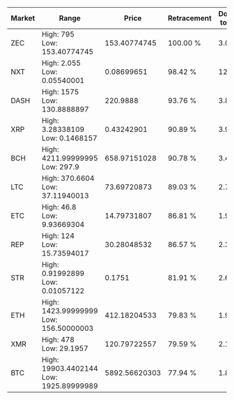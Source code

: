 | Market | Range | Price| Retracement | Doubles to 50% |
| --- | --- | --- | --- | --- |
| ZEC | High: 795<br />Low: 153.40774745 | 153.40774745 | 100.00 % | 3.09 |
| NXT | High: 2.055<br />Low: 0.05540001 | 0.08699651 | 98.42 % | 12.13 |
| DASH | High: 1575<br />Low: 130.8888897 | 220.9888 | 93.76 % | 3.86 |
| XRP | High: 3.28338109<br />Low: 0.1468157 | 0.43242901 | 90.89 % | 3.97 |
| BCH | High: 4211.99999995<br />Low: 297.9 | 658.97151028 | 90.78 % | 3.42 |
| LTC | High: 370.6604<br />Low: 37.11940013 | 73.69720873 | 89.03 % | 2.77 |
| ETC | High: 46.8<br />Low: 9.93669304 | 14.79731807 | 86.81 % | 1.92 |
| REP | High: 124<br />Low: 15.73594017 | 30.28048532 | 86.57 % | 2.31 |
| STR | High: 0.91992899<br />Low: 0.01057122 | 0.1751 | 81.91 % | 2.66 |
| ETH | High: 1423.99999999<br />Low: 156.50000003 | 412.18204533 | 79.83 % | 1.92 |
| XMR | High: 478<br />Low: 29.1957 | 120.79722557 | 79.59 % | 2.10 |
| BTC | High: 19903.4402144<br />Low: 1925.89999989 | 5892.56620303 | 77.94 % | 1.85 |
